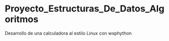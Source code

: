 # Proyecto_Estructuras_De_Datos_Algoritmos
Desarrollo de una calculadora al estilo Linux con wxphython
